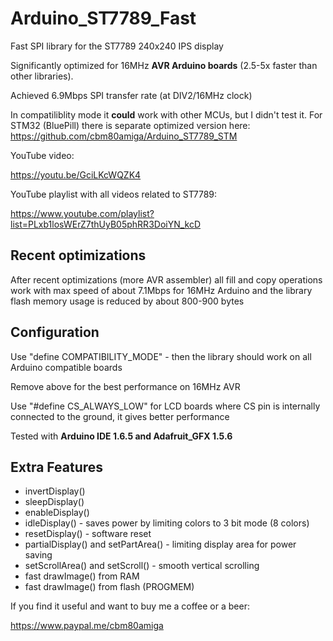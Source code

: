 # Arduino_ST7789_Fast
Fast SPI library for the ST7789 240x240 IPS display

Significantly optimized for 16MHz **AVR Arduino boards** (2.5-5x faster than other libraries).

Achieved 6.9Mbps SPI transfer rate (at DIV2/16MHz clock)

In compatiliblity mode it **could** work with other MCUs, but I didn't test it. For STM32 (BluePill) there is separate optimized version here: https://github.com/cbm80amiga/Arduino_ST7789_STM

YouTube video:

https://youtu.be/GciLKcWQZK4

YouTube playlist with all videos related to ST7789:

https://www.youtube.com/playlist?list=PLxb1losWErZ7thUyB05phRR3DoiYN_kcD

## Recent optimizations

After recent optimizations (more AVR assembler) all fill and copy operations work with max speed of about 7.1Mbps for 16MHz Arduino and the library flash memory usage is reduced by about 800-900 bytes

## Configuration

Use "define COMPATIBILITY_MODE" - then the library should work on all Arduino compatible boards

Remove above for the best performance on 16MHz AVR

Use "#define CS_ALWAYS_LOW" for LCD boards where CS pin is internally connected to the ground, it gives better performance

Tested with **Arduino IDE 1.6.5 and Adafruit_GFX 1.5.6**

## Extra Features
- invertDisplay()
- sleepDisplay()
- enableDisplay()
- idleDisplay() - saves power by limiting colors to 3 bit mode (8 colors)
- resetDisplay() - software reset
- partialDisplay() and setPartArea() - limiting display area for power saving
- setScrollArea() and setScroll() - smooth vertical scrolling
- fast drawImage() from RAM
- fast drawImage() from flash (PROGMEM)


If you find it useful and want to buy me a coffee or a beer:

https://www.paypal.me/cbm80amiga
